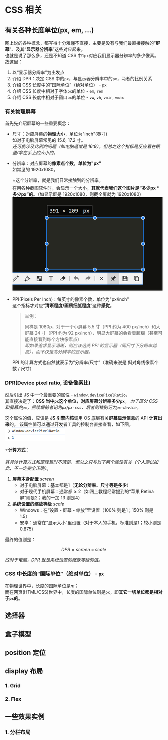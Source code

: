 # CSS 相关

## 有关各种长度单位(px, em, ...)

网上说的各种概念，都写得十分难懂不直接，主要是没有与我们最直接接触的“**屏幕**”、及其“**显示器分辨率**”这些对应起来。  
也就是说了那么多，还是不知道 CSS 中`1px`对应我们显示器分辨率的多少像素。  
故这里：

1. 以“显示器分辨率”为出发点
2. 介绍 DPR：决定 CSS 中的`px`，与显示器分辨率中的`px`，两者的比例关系
3. 介绍 CSS 长度中的“国际单位”（绝对单位） - `px`
4. 介绍 CSS 长度中相对于字体`px`的单位 - `em`, `rem`
5. 介绍 CSS 长度中相对于窗口`px`的单位 - `vw`, `vh`, `vmin`, `vmax`

### 有关物理屏幕

首先先介绍屏幕的一些重要概念：

* 尺寸：对应屏幕的**物理大小**，单位为"inch"(英寸)  
  如对于电脑屏幕常见的 15.6, 17.2 寸。  
  *还可能涉及比例的问题（如电脑通常是 16:9），但总之这个指标是反应看在眼里/拿在手上的大小的。*
* 分辨率：对应屏幕的**像素点个数**，**单位为"px"**  
  如常见的 1920x1080。  

  ⭐这个分辨率，就是我们日常接触到的分辨率。  
  在用各种截图软件时，会显示一个大小，**其就代表我们这个图片是“多少px * 多少px”的**。（如显示屏是 1920x1080，则截全屏就为 1920x1080）  
  ![截图软件显示的大小](images/image-index.png)
* PPI(Pixels Per Inch)：每英寸的像素个数，单位为"px/inch"  
  这个指标才对应“**清晰程度/画质细腻程度**”这种**感觉**。  
  > 举例：
  >
  > 同样是 1080p，对于一个小屏幕 5.5 寸（PPI 约为 400 px/inch）和大屏幕 24 寸（PPI 约为 92 px/inch），明显大屏幕的会看着超糊（甚至可能直接看到每个方块像素点）  
  > *即如果追求显示清晰，则应该选高 PPI 的显示器（同尺寸下分辨率越高），而不仅是高分辨率的显示器。*

  PPI 的计算方式也自然就表示为“分辨率/尺寸”（准确来说是 斜对角线像素个数 / 尺寸）

### DPR(Device pixel ratio, 设备像素比)

然后引出 JS 中一个最重要的属性 - `window.devicePixelRatio`，  
其直接决定了：**CSS 当中`px`这个单位，对应屏幕分辨率多少`px`**。
*为了区分 CSS 和屏幕的`px`，后续将前者记为`px`/`px-css`、后者则特别记为`px-device`。*

这个属性的值，应该是 **JS 引擎内核**调用 OS 底层有关**屏幕显示信息**的 API **计算出来**的。
该属性值可以通过开发者工具的控制台直接查看，如下图。  
![查看 DPR](images/image-index-1.png)

⭐**计算方式**：

*其具体计算方式和原理暂时不清楚，但总之只与以下两个属性有关（个人测试如此，不一定完全正确）*。

1. **屏幕本身配置** $screen$  
   * 对于电脑屏幕：基本都是$1$（**无论分辨率、尺寸等是多少**）
   * 对于现代手机屏幕：通常都$\ge2$（如网上教程经常提到的“苹果 Retina 屏”则是$2$；我的一加 13 则是$4$）
2. **系统设置的缩放等级** $scale$  
   * Windows：在“设置 - 屏幕 - 缩放”里设置（100% 则是$1$；150% 则是$1.5$）
   * 安卓：通常在“显示大小”里设置（对于本人的手机，标准则是$1$；较小则是$0.875$）

最终的值则是：

$$
DPR = screen \times scale
$$

*故对于电脑，DPR 就是系统设置的缩放等级的值。*

### CSS 中长度的“国际单位”（绝对单位） - `px`

在物理世界中，长度的国际单位是$m$；  
而在网页(HTML/CSS)世界中，长度的国际单位则是`px`，即**其它一切单位都是相对于`px`的**。



## 选择器

## 盒子模型

## position 定位

## display 布局

### 1. Grid

### 2. Flex

## 一些效果实例

### 1. 分栏布局